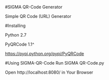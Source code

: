 #SIGMA QR-Code Generator

Simple QR Code (URL) Generator 

#Installing

Python 2.7

PyQRCode 1.1^

https://pypi.python.org/pypi/PyQRCode

#Using SIGMA-QR-Code
Run SIGMA QR-Code.py 

Open http://localhost:8080/ in Your Browser
